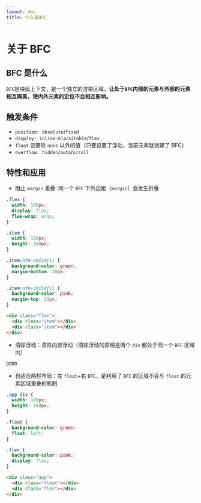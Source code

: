 ```yaml
---
layout: doc
title: 什么是BFC
---
```


# 关于 BFC

## BFC 是什么

`BFC`是块级上下文，是一个独立的渲染区域，**让处于`BFC`内部的元素与外部的元素相互隔离，使内外元素的定位不会相互影响。**

## 触发条件

- `position: absolute`/`fixed`
- `display: inline-block`/`table`/`flex`
- `float` 设置除 `none` 以外的值（只要设置了浮动，当前元素就创建了 BFC）
- `overflow: hidden`/`auto`/`scroll`

## 特性和应用

- 阻止 `margin` 重叠: 同一个 `BFC` 下外边距（`margin`）会发生折叠

```css
.flex {
  width: 100px;
  display: flex;
  flex-wrap: wrap;
}

.item {
  width: 100px;
  height: 100px;
}

.item:nth-child(1) {
  background-color: green;
  margin-bottom: 20px;
}

.item:nth-child(2) {
  background-color: pink;
  margin-top: 20px;
}
```

```html
<div class="flex">
  <div class="item"></div>
  <div class="item"></div>
</div>
```

- 清除浮动：清除内部浮动（清除浮动的原理是两个 `div` 都处于同一个 `BFC` 区域内）

```
DDDD
```

- 自适应两栏布局：左 `float`+右 `BFC`，是利用了 `BFC` 的区域不会与 `float` 的元素区域重叠的机制

```css
.app div {
  width: 100px;
  height: 100px;
}

.float {
  background-color: green;
  float: left;
}

.flex {
  background-color: pink;
  display: flex;
}
```

```html
<div class="app">
  <div class="float"></div>
  <div class="flex"></div>
</div>
```
